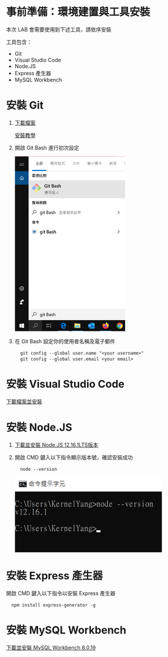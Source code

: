 # 事前準備：環境建置與工具安裝

本次 LAB 會需要使用到下述工具，請依序安裝

工具包含：
* Git
* Visual Studio Code
* Node.JS
* Express 產生器
* MySQL Workbench

# 安裝 Git
1. [下載檔案](https://git-scm.com/)

   [安裝教學](https://git-scm.com/book/zh-tw/v2/%E9%96%8B%E5%A7%8B-Git-%E5%AE%89%E8%A3%9D%E6%95%99%E5%AD%B8)
   
2. 開啟 Git Bash 進行初次設定

   <img src="./image/0_Prework/gitbash.png" width="300">

3. 在 Git Bash 設定你的使用者名稱及電子郵件
   
         git config --global user.name "<your username>"
         git config --global user.email <your email>




# 安裝 Visual Studio Code
   [下載檔案並安裝](https://code.visualstudio.com/)




# 安裝 Node.JS
1. [下載並安裝 Node.JS 12.16.1LTS版本](https://nodejs.org/en/)
2. 開啟 CMD 鍵入以下指令顯示版本號，確認安裝成功

         node --version

   <img src="./image/0_Prework/nodjsversion.png" width="400">




# 安裝 Express 產生器
   開啟 CMD 鍵入以下指令以安裝 Express 產生器

      npm install express-generator -g




# 安裝 MySQL Workbench
   [下載並安裝 MySQL Workbench 8.0.19](https://dev.mysql.com/downloads/workbench/)




